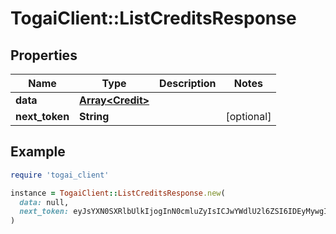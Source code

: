 # TogaiClient::ListCreditsResponse

## Properties

| Name | Type | Description | Notes |
| ---- | ---- | ----------- | ----- |
| **data** | [**Array&lt;Credit&gt;**](Credit.md) |  |  |
| **next_token** | **String** |  | [optional] |

## Example

```ruby
require 'togai_client'

instance = TogaiClient::ListCreditsResponse.new(
  data: null,
  next_token: eyJsYXN0SXRlbUlkIjogInN0cmluZyIsICJwYWdlU2l6ZSI6IDEyMywgInNvcnRPcmRlciI6ICJhc2MifQ&#x3D;&#x3D;
)
```

